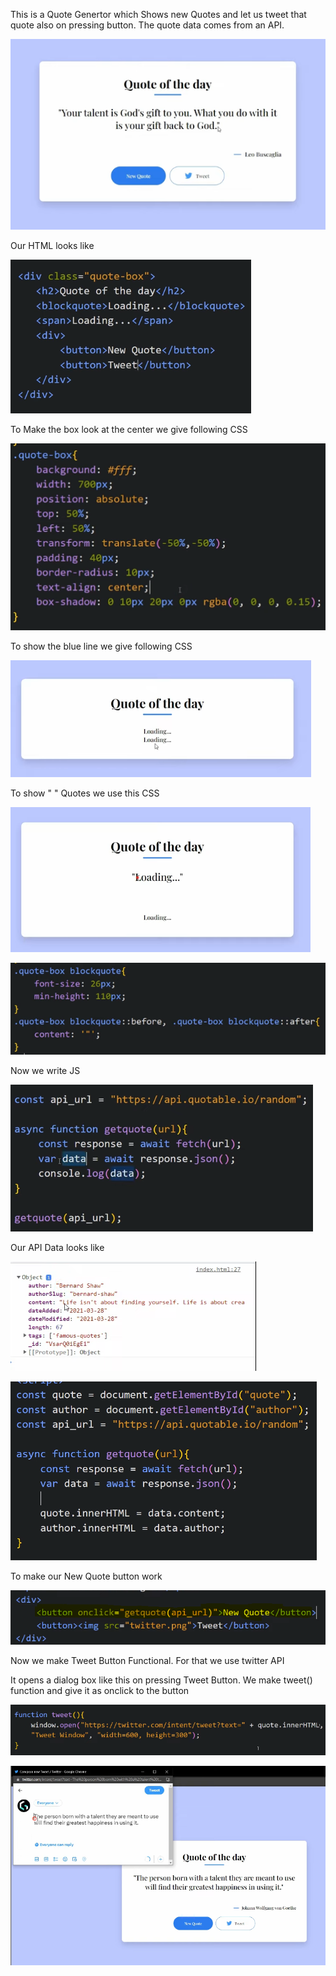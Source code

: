 This is a Quote Genertor which Shows new Quotes and let us tweet that quote also on pressing button. The quote data comes from an API.

![alt text](image.png)

Our HTML looks like

![alt text](image-5.png)

To Make the box look at the center we give following CSS

![alt text](image-1.png)

To show the blue line we give following CSS

![alt text](image-2.png)

To show " " Quotes we use this CSS

![alt text](image-3.png)

![alt text](image-4.png)

Now we write JS

![alt text](image-6.png)

Our API Data looks like

![alt text](image-7.png)

![alt text](image-8.png)

To make our New Quote button work

![alt text](image-9.png)

Now we make Tweet Button Functional. For that we use twitter API

It opens a dialog box like this on pressing Tweet Button. We make tweet() function and give it as onclick to the button

![alt text](image-11.png)

![alt text](image-10.png)
